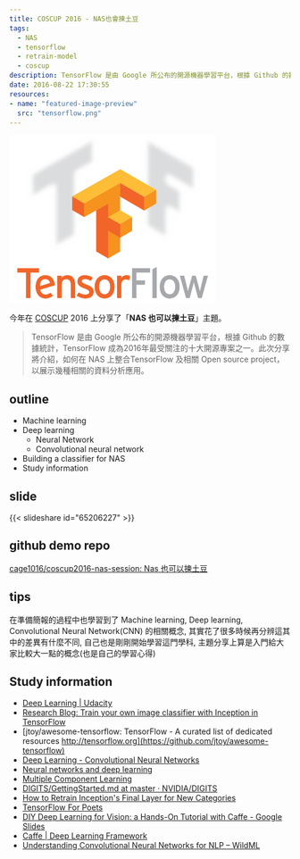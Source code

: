```yaml
---
title: COSCUP 2016 - NAS也會揀土豆
tags:
  - NAS
  - tensorflow
  - retrain-model
  - coscup
description: TensorFlow 是由 Google 所公布的開源機器學習平台，根據 Github 的數據統計，TensorFlow 成為2016年最受關注的十大開源專案之一。此次分享將介紹，如何在 NAS 上整合TensorFlow 及相關 Open source project，以展示幾種相關的資料分析應用
date: 2016-08-22 17:30:55
resources:
- name: "featured-image-preview"
  src: "tensorflow.png"
---
```


<!--more-->

![tensorflow logo](tensorflow.png "tensorflow logo")

今年在 [COSCUP](http://coscup.org/2016/schedules.html) 2016 上分享了「**NAS 也可以揀土豆**」主題。

> TensorFlow 是由 Google 所公布的開源機器學習平台，根據 Github 的數據統計，TensorFlow 成為2016年最受關注的十大開源專案之一。此次分享將介紹，如何在 NAS 上整合TensorFlow 及相關 Open source project，以展示幾種相關的資料分析應用。


## outline

- Machine learning
- Deep learning
  - Neural Network
  - Convolutional neural network
- Building a classifier for NAS
- Study information

## slide

{{< slideshare id="65206227" >}}

## github demo repo

[cage1016/coscup2016-nas-session: Nas 也可以揀土豆](https://github.com/cage1016/coscup2016-nas-session)


## tips

在準備簡報的過程中也學習到了 Machine learning, Deep learning, Convolutional Neural Network(CNN) 的相關概念, 其實花了很多時候再分辨這其中的差異有什麼不同, 自己也是剛剛開始學習這門學科, 主題分享上算是入門給大家比較大一點的概念(也是自己的學習心得)

## Study information

- [Deep Learning | Udacity](https://www.udacity.com/course/deep-learning--ud730)
- [Research Blog: Train your own image classifier with Inception in TensorFlow](https://research.googleblog.com/2016/03/train-your-own-image-classifier-with.html)
- [jtoy/awesome-tensorflow: TensorFlow - A curated list of dedicated resources http://tensorflow.org](https://github.com/jtoy/awesome-tensorflow)
- [Deep Learning - Convolutional Neural Networks](http://www.slideshare.net/perone/deep-learning-convolutional-neural-networks)
- [Neural networks and deep learning](http://neuralnetworksanddeeplearning.com/chap1.html)
- [Multiple Component Learning](http://valse.mmcheng.net/ftp/20150312/dsn.pdf)
- [DIGITS/GettingStarted.md at master · NVIDIA/DIGITS](https://github.com/NVIDIA/DIGITS/blob/master/docs/GettingStarted.md)
- [How to Retrain Inception's Final Layer for New Categories](https://www.tensorflow.org/versions/r0.9/how_tos/image_retraining/index.html)
- [TensorFlow For Poets](https://codelabs.developers.google.com/codelabs/tensorflow-for-poets/index.html?index=..%2F..%2Findex#0)
- [DIY Deep Learning for Vision: a Hands-On Tutorial with Caffe - Google Slides](https://docs.google.com/presentation/d/1UeKXVgRvvxg9OUdh_UiC5G71UMscNPlvArsWER41PsU/edit#slide=id.gc2fcdcce7_216_48)
- [Caffe | Deep Learning Framework](http://caffe.berkeleyvision.org/)
- [Understanding Convolutional Neural Networks for NLP – WildML](http://www.wildml.com/2015/11/understanding-convolutional-neural-networks-for-nlp/)
